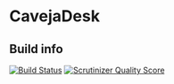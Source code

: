 CavejaDesk
==========

## Build info
[![Build Status](https://travis-ci.org/Caveja/CavejaDesk.png)](https://travis-ci.org/Caveja/CavejaDesk)
[![Scrutinizer Quality Score](https://scrutinizer-ci.com/g/Caveja/CavejaDesk/badges/quality-score.png?s=ca825b8506c79ccdbdd1571a31ec211596bdecb1)](https://scrutinizer-ci.com/g/Caveja/CavejaDesk/)
